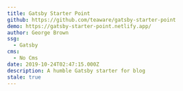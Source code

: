 ```yaml
---
title: Gatsby Starter Point
github: https://github.com/teaware/gatsby-starter-point
demo: https://gatsby-starter-point.netlify.app/
author: George Brown
ssg:
  - Gatsby
cms:
  - No Cms
date: 2019-10-24T02:47:15.000Z
description: A humble Gatsby starter for blog
stale: true
---
```

